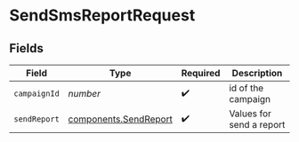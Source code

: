 # SendSmsReportRequest


## Fields

| Field                                                          | Type                                                           | Required                                                       | Description                                                    |
| -------------------------------------------------------------- | -------------------------------------------------------------- | -------------------------------------------------------------- | -------------------------------------------------------------- |
| `campaignId`                                                   | *number*                                                       | :heavy_check_mark:                                             | id of the campaign                                             |
| `sendReport`                                                   | [components.SendReport](../../models/components/sendreport.md) | :heavy_check_mark:                                             | Values for send a report                                       |